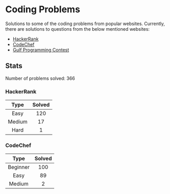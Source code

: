 # Coding Problems

Solutions to some of the coding problems from popular websites. Currently, there are solutions to questions from the below mentioned websites:
* [HackerRank](HackerRank "HackerRank")
* [CodeChef](CodeChef "CodeChef")
* [Gulf Programming Contest](Gulf%20Programming%20Contest "GPC")

## Stats

Number of problems solved: 366

### HackerRank

|Type|Solved|
|:---:|:---:|
|Easy|120|
|Medium|17|
|Hard|1|

### CodeChef

|Type|Solved|
|:---:|:---:|
|Beginner|100|
|Easy|89|
|Medium|2|